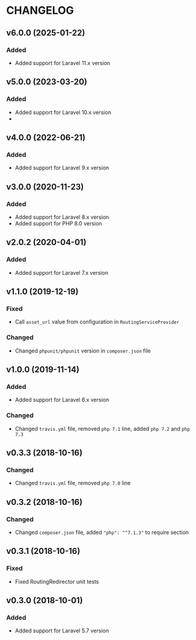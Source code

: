 # CHANGELOG
## v6.0.0 (2025-01-22)

### Added
- Added support for Laravel 11.x version

## v5.0.0 (2023-03-20)

### Added
- Added support for Laravel 10.x version
- 
## v4.0.0 (2022-06-21)

### Added
 - Added support for Laravel 9.x version

## v3.0.0 (2020-11-23)

### Added
 - Added support for Laravel 8.x version
 - Added support for PHP 8.0 version

 ## v2.0.2 (2020-04-01)

 ### Added
  - Added support for Laravel 7.x version

## v1.1.0 (2019-12-19)

### Fixed
 - Call `asset_url` value from configuration in `RoutingServiceProvider`

### Changed
 - Changed `phpunit/phpunit` version in `composer.json` file

## v1.0.0 (2019-11-14)

### Added
 - Added support for Laravel 6.x version

### Changed
 - Changed `travis.yml` file, removed `php 7.1` line, added `php 7.2` and `php 7.3`

## v0.3.3 (2018-10-16)

### Changed
 - Changed `travis.yml` file, removed `php 7.0` line

## v0.3.2 (2018-10-16)

### Changed
 - Changed `composer.json` file, added `"php": "^7.1.3"` to require section

## v0.3.1 (2018-10-16)

### Fixed
 - Fixed RoutingRedirector unit tests

## v0.3.0 (2018-10-01)

### Added
 - Added support for Laravel 5.7 version
